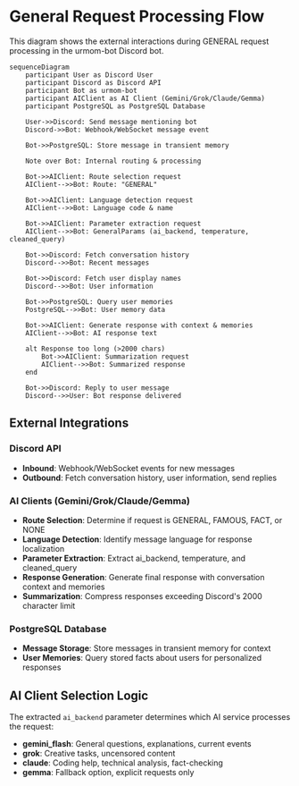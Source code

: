 # General Request Processing Flow

This diagram shows the external interactions during GENERAL request processing in the urmom-bot Discord bot.

```mermaid
sequenceDiagram
    participant User as Discord User
    participant Discord as Discord API
    participant Bot as urmom-bot
    participant AIClient as AI Client (Gemini/Grok/Claude/Gemma)
    participant PostgreSQL as PostgreSQL Database

    User->>Discord: Send message mentioning bot
    Discord->>Bot: Webhook/WebSocket message event
    
    Bot->>PostgreSQL: Store message in transient memory
    
    Note over Bot: Internal routing & processing
    
    Bot->>AIClient: Route selection request
    AIClient-->>Bot: Route: "GENERAL"
    
    Bot->>AIClient: Language detection request
    AIClient-->>Bot: Language code & name
    
    Bot->>AIClient: Parameter extraction request
    AIClient-->>Bot: GeneralParams (ai_backend, temperature, cleaned_query)
    
    Bot->>Discord: Fetch conversation history
    Discord-->>Bot: Recent messages
    
    Bot->>Discord: Fetch user display names
    Discord-->>Bot: User information
    
    Bot->>PostgreSQL: Query user memories
    PostgreSQL-->>Bot: User memory data
    
    Bot->>AIClient: Generate response with context & memories
    AIClient-->>Bot: AI response text
    
    alt Response too long (>2000 chars)
        Bot->>AIClient: Summarization request
        AIClient-->>Bot: Summarized response
    end
    
    Bot->>Discord: Reply to user message
    Discord-->>User: Bot response delivered
```

## External Integrations

### Discord API
- **Inbound**: Webhook/WebSocket events for new messages
- **Outbound**: Fetch conversation history, user information, send replies

### AI Clients (Gemini/Grok/Claude/Gemma)
- **Route Selection**: Determine if request is GENERAL, FAMOUS, FACT, or NONE
- **Language Detection**: Identify message language for response localization
- **Parameter Extraction**: Extract ai_backend, temperature, and cleaned_query
- **Response Generation**: Generate final response with conversation context and memories
- **Summarization**: Compress responses exceeding Discord's 2000 character limit

### PostgreSQL Database
- **Message Storage**: Store messages in transient memory for context
- **User Memories**: Query stored facts about users for personalized responses

## AI Client Selection Logic

The extracted `ai_backend` parameter determines which AI service processes the request:
- **gemini_flash**: General questions, explanations, current events
- **grok**: Creative tasks, uncensored content  
- **claude**: Coding help, technical analysis, fact-checking
- **gemma**: Fallback option, explicit requests only